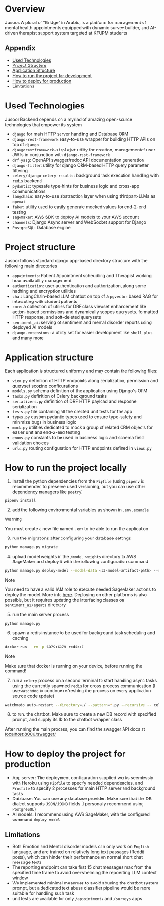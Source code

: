 
# Overview
Jusoor. A plural of "Bridge" in Arabic, is a platform for management of mental health appointments equipped with dynamic survey builder, and AI-driven therapist support system targeted at KFUPM students

## Appendix
- [Used Technologies](#used-technologies)
- [Project Structure](#project-structure)
- [Application Structure](#application-structure)
- [How to run the project for development](#how-to-run-the-project-locally)
- [How to deploy for production](#how-to-deploy-the-project-for-production)
- [Limitations](#limitations)

# Used Technologies

Jusoor Backend depends on a myriad of amazing open-source technologies that empower its system

- `django` for main HTTP server handling and Database ORM
- `django-rest-framework` easy-to-use wrapper for building HTTP APIs on top of `django`
- `djangorestframework-simplejwt` utility for creation, managementof user JWTs in conjunction with `django-rest-framework`
- `drf-yasg`: OpenAPI swagger/redoc API documentation generation
- `django-filter`: utility for django ORM-based HTTP query parameter filtering
- `celery/django-celery-results`: background task execution handling with `redis` backend
- `pydantic`: typesafe type-hints for business logic and cross-app communications
- `langchain`: easy-to-use abstraction layer when using thirdpart-LLMs as `openai`
- `faker`: utility used to easily generate mocked values for end-2-end testing
- `sagemaker`: AWS SDK to deploy AI models to your AWS account
- `channels`: Django Async server and WebSocket support for Django
- `PostgreSQL`: Database engine

# Project structure
Jusoor follows standard django app-based directory structure with the following main directories
- `appointments`: Patient Appointment scheudling and Therapist working hour availability management
- `authentication`: user authentication and authorization, along some hadhing and encryption utilities
- `chat`: LangChain-based LLM chatbot on top of a `pgvector` based RAG for interacting with student patients
- `core`: a collection of utilies for DRF class viewset enhancement like action-based permissions and dynamically scopes querysets. formatted HTTP response,
and soft-deleted querysets
- `sentiment_ai`: serving of sentiment and mental disorder reports using deployed AI models
- `django-extensions`: a utility set for easier development like `shell_plus` and many more

# Application structure
Each application is structured uniformly and may contain the following files:
- `view.py` definition of HTTP endpoints along serialization, permission and queryset scoping configurations
- `models.py` schema definition of the application using Django's ORM
- `tasks.py` definition of Celery background tasks
- `serializers.py` definition of DRF HTTP payload and resposne serialization
- `tests.py` file containing all the created unit tests for the app
- `types.py` custom pydantic types used to ensure type-safety and minimize bugs in business logic
- `mock.py` utilities dedicated to mock a group of related ORM objects for easier
unit and end-2-end testing
- `enums.py` constants to be used in business logic and schema field validation choices
- `urls.py` routing configuration for HTTP endpoints defined in `views.py`

# How to run the project locally
1. Install the python dependencies from the `Pipfile` (using `pipenv` is recommended to preserve used versioning, but you can use other dependency managers like `poetry`)
```bash
pipenv install
```
2. add the following environmental variables as shown in `.env.example`
> [!WARNING]
> You must create a new file named `.env` to be able to run the application

3. run the migrations after configuring your database settings
```bash
python manage.py migrate
```

4. upload model weights in the `/model_weights` directory to AWS SageMaker and deploy it with the following configuration command
```bash
python manage.py deploy-model --model-data <s3-model-artifact-path> --role <configured-sagemaker-role>
```

> [!NOTE]
> You need to have a valid IAM role to execute needed SageMaker actions to deploy the model. More info [here](https://docs.aws.amazon.com/sagemaker/latest/dg/sagemaker-roles.html). Deploying on other platforms is also possible, but it requires updating the interfacing classes on `sentiment_ai/agents` directory

5. run the main server process
```bash
python manage.py
```

6. spawn a redis instance to be used for background task scheduling and caching
```bash
docker run --rm -p 6379:6379 redis:7
```

> [!NOTE]
> Make sure that docker is running on your device, before running the command!

7. run a `celery` process on a second terminal to start handling async tasks using the currently spawned `redis` for cross-process communication (I use `watchdog` to continue refreshing the process on every application source code update)
```bash
watchmedo auto-restart --directory=./ --pattern=*.py --recursive -- celery -A jusoor_backend worker -l INFO -P solo
```

8. to run. the chatbot. Make sure to create a new DB record with specified prompt, and supply its ID to the chatbot wrapper class

After running the main process, you can find the swagger API docs at [localhost:8000/swagger/](localhost:8000/swagger/)



# How to deploy the project for production
- App server: The deployment configuration supplied works seemlessly with Heroku using `Pipfile` to specify needed dependencies, and `Procfile` to specify 2 processes for main HTTP server and background tasks
- Database: You can use any database provider. Make sure that the DB dialect supports `JSON/JSONB` fields (I personally recommend using `PostgreSQL`)
- AI models: I recommend using AWS SageMaker, with the configured command `deploy-model`

## Limitations
- Both Emotion and Mental disorder models can only work on `English` language, and are trained on relatively long text passages (Reddit posts), which can hinder their performance on normal short chat message texts
- The reporting endpoint can take first 15 chat messages max from the specified time frame to avoid overwhelming the repoerting LLM context window
- We implemented minimal measrues to avoid abusing the chatbot system prompt, but a dedicated text abuse classifier pipeline would be more suitable for handling such task
- unit tests are available for only `/appointments` and `/surveys` apps
